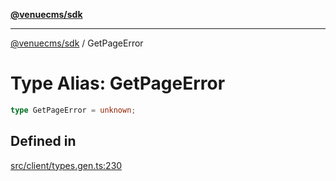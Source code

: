 [**@venuecms/sdk**](../Index.md)

***

[@venuecms/sdk](../Index.md) / GetPageError

# Type Alias: GetPageError

```ts
type GetPageError = unknown;
```

## Defined in

[src/client/types.gen.ts:230](https://github.com/venuecms/sdk/blob/32df3b17009bdabf1585f0511b8fa69e1587fc03/src/client/types.gen.ts#L230)
